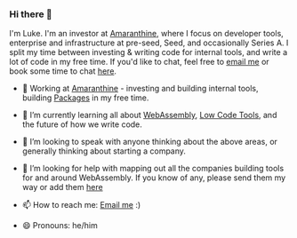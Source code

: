 ### Hi there 👋

I'm Luke. I'm an investor at [Amaranthine](https://amaranthine.com), where I focus on developer tools, enterprise and infrastructure at pre-seed, Seed, and occasionally Series A. I split my time between investing & writing code for internal tools, and write a lot of code in my free time. If you'd like to chat, feel free to [email me](mailto:luke@amaranthine.com) or book some time to chat [here](https://calendly.com/byrneml).

- 🔭 Working at [Amaranthine](https://amaranthine.com) - investing and building internal tools, building [Packages](https://packages.so) in my free time. 

- 🌱 I’m currently learning all about [WebAssembly](https://github.com/byrneml/wasm-projects), [Low Code Tools](https://docs.google.com/spreadsheets/d/1Uq0QudL8nQTVKt1r2PdS0Yzkn9VzDpx02J_UInj2idE/edit?usp=sharing), and the future of how we write code.

- 👯 I’m looking to speak with anyone thinking about the above areas, or generally thinking about starting a company.

- 🤔 I’m looking for help with mapping out all the companies building tools for and around WebAssembly. If you know of any, please send them my way or add them [here](https://github.com/byrneml/wasm-projects)

- 📫 How to reach me: [Email me](mailto:luke@amaranthine.com) :)

- 😄 Pronouns: he/him
